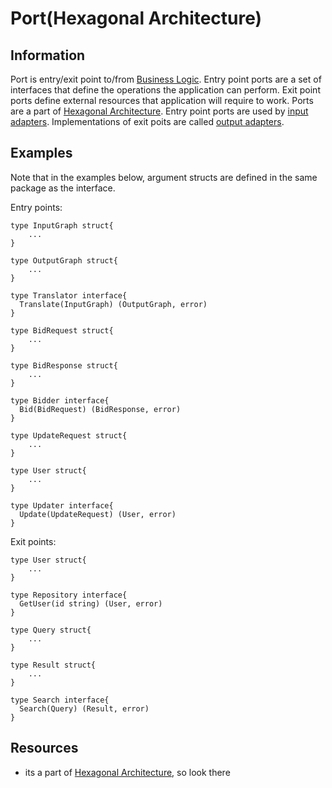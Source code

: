 # Port(Hexagonal Architecture)

## Information

Port is entry/exit point to/from [Business Logic](https://github.com/vimcki/design-principles/blob/master/Business%20Logic.md). Entry point ports are a set of interfaces that define the operations the application can perform. Exit point ports define external resources that application will require to work. Ports are a part of [Hexagonal Architecture](https://github.com/vimcki/design-principles/blob/master/Hexagonal%20Architecture.md). Entry point ports are used by [input adapters](https://github.com/vimcki/design-principles/blob/master/Adapter.md). Implementations of exit poits are called [output adapters](https://github.com/vimcki/design-principles/blob/master/Adapter.md).

## Examples

Note that in the examples below, argument structs are defined in the same package as the interface.

Entry points:

```golang
type InputGraph struct{
	...
}

type OutputGraph struct{
	...
}

type Translator interface{
  Translate(InputGraph) (OutputGraph, error)
}
```

```golang
type BidRequest struct{
	...
}

type BidResponse struct{
	...
}

type Bidder interface{
  Bid(BidRequest) (BidResponse, error)
}
```

```golang
type UpdateRequest struct{
	...
}

type User struct{
	...
}

type Updater interface{
  Update(UpdateRequest) (User, error)
}
```

Exit points:

```golang
type User struct{
	...
}

type Repository interface{
  GetUser(id string) (User, error)
}
```

```golang
type Query struct{
	...
}

type Result struct{
	...
}

type Search interface{
  Search(Query) (Result, error)
}
```

## Resources

- its a part of [Hexagonal Architecture](https://github.com/vimcki/design-principles/blob/master/Hexagonal%20Architecture.md), so look there
